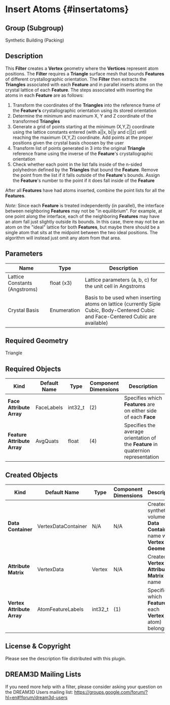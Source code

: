 Insert Atoms {#insertatoms}
=============

## Group (Subgroup) ##
Synthetic Building (Packing)

## Description ##
This **Filter** creates a **Vertex** geometry where the **Vertices** represent atom positions.  The **Filter** requires a **Triangle** surface mesh that bounds **Features** of different crystallographic orientation.  The **Filter** then extracts the **Triangles** associated with each **Feature** and in parallel inserts atoms on the crystal lattice of each **Feature**.  The steps associated with inserting the atoms in each **Feature** are as follows:

1. Transform the coordinates of the **Triangles** into the reference frame of the **Feature's** crystallographic orientation using its stored orientation
2. Determine the minimum and maximum X, Y and Z coordinate of the transformed **Triangles**
3. Generate a grid of points starting at the minimum (X,Y,Z) coordinate using the lattice constants entered (with a||x, b||y and c||z) until reaching the maximum (X,Y,Z) coordinate. Add points at the proper positions given the crystal basis choosen by the user 
4. Transform list of points generated in 3 into the original **Triangle** reference frame using the inverse of the **Feature**'s crystallographic orientation
5. Check whether each point in the list falls inside of the n-sided polyhedron defined by the **Triangles** that bound the **Feature**.  Remove the point from the list if it falls outside of the **Feature**'s bounds. Assign the **Feature**'s number to the point if it does fall inside of the **Feature**

After all **Features** have had atoms inserted, combine the point lists for all the **Features**.

*Note:* Since each **Feature** is treated independently (in parallel), the interface between neighboring **Features** may not be "in equilibrium".  For example, at one point along the interface, each of the neighboring **Features** may have an atom fall just slightly outside its bounds.  In this case, there may not be an atom on the "ideal" lattice for both **Features**, but maybe there should be a single atom that sits at the midpoint between the two ideal positions.  The algorithm will instead just omit any atom from that area.

## Parameters ##
| Name | Type | Description |
|------|------| ----------- |
| Lattice Constants (Angstroms) | float (x3) | Lattice parameters (a, b, c) for the unit cell in Angstroms |
| Crystal Basis | Enumeration | Basis to be used when inserting atoms on lattice (currently Siple Cubic, Body-Centered Cubic and Face-Centered Cubic are available) |

## Required Geometry ##
Triangle

## Required Objects ##
| Kind | Default Name | Type | Component Dimensions | Description |
|------|--------------|-------------|---------|-----|
| **Face Attribute Array** | FaceLabels | int32_t | (2) | Specifies which **Features** are on either side of each **Face** |
| **Feature Attribute Array** | AvgQuats | float | (4) | Specifies the average orientation of the **Feature** in quaternion representation |

## Created Objects ##
| Kind | Default Name | Type | Component Dimensions | Description |
|------|--------------|-------------|---------|-----|
| **Data Container** | VertexDataContainer | N/A | N/A | Created synthetic volume **Data Container** name with **Vertex Geometry** |
| **Attribute Matrix** | VertexData | Vertex | N/A | Created **Vertex Attribute Matrix** name |
| **Vertex Attribute Array** | AtomFeatureLabels | int32_t | (1) | Specifies to which **Feature** each **Vertex** (or atom) belongs. |

## License & Copyright ##

Please see the description file distributed with this plugin.

## DREAM3D Mailing Lists ##

If you need more help with a filter, please consider asking your question on the DREAM3D Users mailing list:
https://groups.google.com/forum/?hl=en#!forum/dream3d-users

